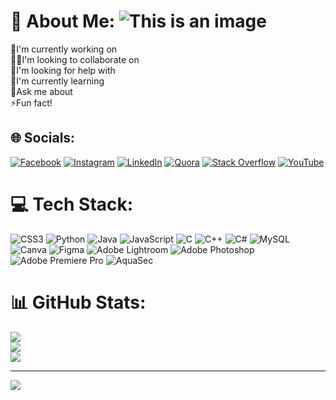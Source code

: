# 💫 About Me: ![This is an image](https://myoctocat.com/assets/images/base-octocat.svg)
🔭I'm currently working on<br>👯‍♂️I'm looking to collaborate on <br>🤝I'm looking for help with<br>🌱I'm currently learning <br>💬Ask me about<br>⚡️Fun fact!


## 🌐 Socials:
[![Facebook](https://img.shields.io/badge/Facebook-%231877F2.svg?logo=Facebook&logoColor=white)](https://facebook.com/satyamsinghrajput.singh.37?mibextid=ZbWKwL) [![Instagram](https://img.shields.io/badge/Instagram-%23E4405F.svg?logo=Instagram&logoColor=white)](https://instagram.com/satyam._.rajput001) [![LinkedIn](https://img.shields.io/badge/LinkedIn-%230077B5.svg?logo=linkedin&logoColor=white)](https://linkedin.com/in/satyam-kumar-singh-101a48247/) [![Quora](https://img.shields.io/badge/Quora-%23B92B27.svg?logo=Quora&logoColor=white)](https://quora.com/profile/SATYAM-KUMAR-7322) [![Stack Overflow](https://img.shields.io/badge/-Stackoverflow-FE7A16?logo=stack-overflow&logoColor=white)](https://stackoverflow.com/users/20707412/satyam-kumar) [![YouTube](https://img.shields.io/badge/YouTube-%23FF0000.svg?logo=YouTube&logoColor=white)](https://youtube.com/@slyricsstatus217) 

# 💻 Tech Stack:
![CSS3](https://img.shields.io/badge/css3-%231572B6.svg?style=for-the-badge&logo=css3&logoColor=white) ![Python](https://img.shields.io/badge/python-3670A0?style=for-the-badge&logo=python&logoColor=ffdd54) ![Java](https://img.shields.io/badge/java-%23ED8B00.svg?style=for-the-badge&logo=java&logoColor=white) ![JavaScript](https://img.shields.io/badge/javascript-%23323330.svg?style=for-the-badge&logo=javascript&logoColor=%23F7DF1E) ![C](https://img.shields.io/badge/c-%2300599C.svg?style=for-the-badge&logo=c&logoColor=white) ![C++](https://img.shields.io/badge/c++-%2300599C.svg?style=for-the-badge&logo=c%2B%2B&logoColor=white) ![C#](https://img.shields.io/badge/c%23-%23239120.svg?style=for-the-badge&logo=c-sharp&logoColor=white) ![MySQL](https://img.shields.io/badge/mysql-%2300f.svg?style=for-the-badge&logo=mysql&logoColor=white) ![Canva](https://img.shields.io/badge/Canva-%2300C4CC.svg?style=for-the-badge&logo=Canva&logoColor=white) 	![Figma](https://img.shields.io/badge/figma-%23F24E1E.svg?style=for-the-badge&logo=figma&logoColor=white) ![Adobe Lightroom](https://img.shields.io/badge/Adobe%20Lightroom-31A8FF.svg?style=for-the-badge&logo=Adobe%20Lightroom&logoColor=white) ![Adobe Photoshop](https://img.shields.io/badge/adobephotoshop-%2331A8FF.svg?style=for-the-badge&logo=adobephotoshop&logoColor=white) ![Adobe Premiere Pro](https://img.shields.io/badge/Adobe%20Premiere%20Pro-9999FF.svg?style=for-the-badge&logo=Adobe%20Premiere%20Pro&logoColor=white) ![AquaSec](https://img.shields.io/badge/aqua-%231904DA.svg?style=for-the-badge&logo=aqua&logoColor=#0018A8)
# 📊 GitHub Stats:
![](https://github-readme-stats.vercel.app/api?username=Satyamrajput001&theme=radical&hide_border=false&include_all_commits=true&count_private=true)<br/>
![](https://github-readme-streak-stats.herokuapp.com/?user=Satyamrajput001&theme=radical&hide_border=false)<br/>
![](https://github-readme-stats.vercel.app/api/top-langs/?username=Satyamrajput001&theme=radical&hide_border=false&include_all_commits=true&count_private=true&layout=compact)

----
[![](https://visitcount.itsvg.in/api?id=Satyamrajput001&label=Profile%20Views&color=4&icon=5&pretty=false)](https://visitcount.itsvg.in)
<!-- Proudly created with GPRM ( https://gprm.itsvg.in ) -->
